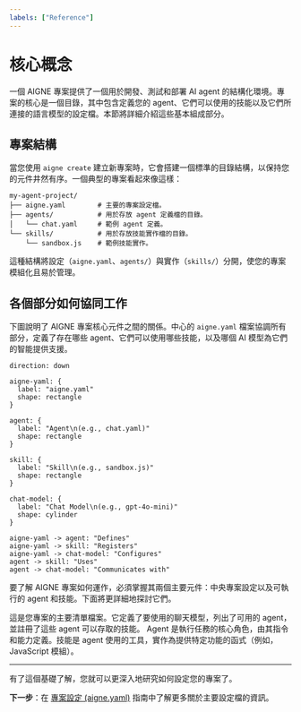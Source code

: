 ```yaml
---
labels: ["Reference"]
---
```


# 核心概念

一個 AIGNE 專案提供了一個用於開發、測試和部署 AI agent 的結構化環境。專案的核心是一個目錄，其中包含定義您的 agent、它們可以使用的技能以及它們所連接的語言模型的設定檔。本節將詳細介紹這些基本組成部分。

## 專案結構

當您使用 `aigne create` 建立新專案時，它會搭建一個標準的目錄結構，以保持您的元件井然有序。一個典型的專案看起來像這樣：

```text 專案結構 icon=mdi:folder-open
my-agent-project/
├── aigne.yaml        # 主要的專案設定檔。
├── agents/           # 用於存放 agent 定義檔的目錄。
│   └── chat.yaml     # 範例 agent 定義。
└── skills/           # 用於存放技能實作檔的目錄。
    └── sandbox.js    # 範例技能實作。
```

這種結構將設定（`aigne.yaml`、`agents/`）與實作（`skills/`）分開，使您的專案模組化且易於管理。

## 各個部分如何協同工作

下圖說明了 AIGNE 專案核心元件之間的關係。中心的 `aigne.yaml` 檔案協調所有部分，定義了存在哪些 agent、它們可以使用哪些技能，以及哪個 AI 模型為它們的智能提供支援。

```d2
direction: down

aigne-yaml: {
  label: "aigne.yaml"
  shape: rectangle
}

agent: {
  label: "Agent\n(e.g., chat.yaml)"
  shape: rectangle
}

skill: {
  label: "Skill\n(e.g., sandbox.js)"
  shape: rectangle
}

chat-model: {
  label: "Chat Model\n(e.g., gpt-4o-mini)"
  shape: cylinder
}

aigne-yaml -> agent: "Defines"
aigne-yaml -> skill: "Registers"
aigne-yaml -> chat-model: "Configures"
agent -> skill: "Uses"
agent -> chat-model: "Communicates with"
```

要了解 AIGNE 專案如何運作，必須掌握其兩個主要元件：中央專案設定以及可執行的 agent 和技能。下面將更詳細地探討它們。

<x-cards>
  <x-card data-title="專案設定 (aigne.yaml)" data-icon="lucide:file-cog" data-href="/core-concepts/project-configuration">
    這是您專案的主要清單檔案。它定義了要使用的聊天模型，列出了可用的 agent，並註冊了這些 agent 可以存取的技能。
  </x-card>
  <x-card data-title="Agent 與技能" data-icon="lucide:bot" data-href="/core-concepts/agents-and-skills">
    Agent 是執行任務的核心角色，由其指令和能力定義。技能是 agent 使用的工具，實作為提供特定功能的函式（例如，JavaScript 模組）。
  </x-card>
</x-cards>

---

有了這個基礎了解，您就可以更深入地研究如何設定您的專案了。

**下一步**：在 [專案設定 (aigne.yaml)](./core-concepts-project-configuration.md) 指南中了解更多關於主要設定檔的資訊。
